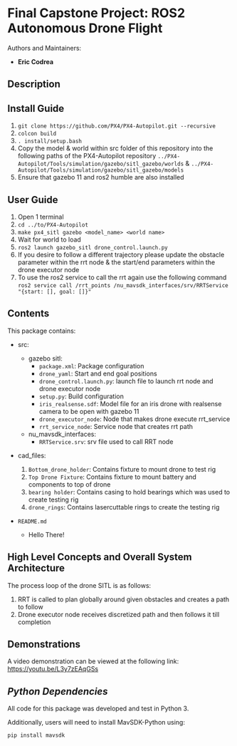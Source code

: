# Final Capstone Project: ROS2 Autonomous Drone Flight

Authors and Maintainers: 
- **Eric Codrea**
  


## **Description**


## **Install Guide**
1. `git clone https://github.com/PX4/PX4-Autopilot.git --recursive`
2. `colcon build`
3. `. install/setup.bash`
4. Copy the model & world within src folder of this repository into the following paths of the PX4-Autopilot repository `../PX4-Autopilot/Tools/simulation/gazebo/sitl_gazebo/worlds`  & `../PX4-Autopilot/Tools/simulation/gazebo/sitl_gazebo/models`  
5. Ensure that gazebo 11 and ros2 humble are also installed

## **User Guide**
1. Open 1 terminal
2. `cd ../to/PX4-Autopilot` 
3. `make px4_sitl gazebo <model_name> <world name>`
4. Wait for world to load
5. `ros2 launch gazebo_sitl drone_control.launch.py`
6. If you desire to follow a different trajectory please update the obstacle parameter within the rrt node & the start/end parameters within the drone executor node
7. To use the ros2 service to call the rrt again use the following command `ros2 service call /rrt_points /nu_mavsdk_interfaces/srv/RRTService "{start: [], goal: []}" `


## Contents

This package contains:
- src:
    - gazebo sitl:
        - `package.xml`: Package configuration
        - `drone_yaml`: Start and end goal positions
        - `drone_control.launch.py`: launch file to launch rrt node and drone executor node
        - `setup.py`: Build configuration
        - `iris_realsense.sdf`: Model file for an iris drone with realsense camera to be open with gazebo 11
        - `drone_executor_node`: Node that makes drone execute rrt_service
        - `rrt_service_node`: Service node that creates rrt path
    - nu_mavsdk_interfaces:
        - `RRTService.srv`: srv file used to call RRT node
- cad_files:
    1. `Bottom_drone_holder`: Contains fixture to mount drone to test rig
    2. `Top Drone Fixture`: Contains fixture to mount battery and components to top of drone
    3. `bearing holder`: Contains casing to hold bearings which was used to create testing rig
    4. `drone_rings`: Contains lasercuttable rings to create the testing rig

- `README.md`
    * Hello There!


## High Level Concepts and Overall System Architecture

The process loop of the drone SITL is as follows:
1. RRT is called to plan globally around given obstacles and creates a path to follow
2. Drone executor node receives discretized path and then follows it till completion

## Demonstrations
A video demonstration can be viewed at the following link: https://youtu.be/L3y7zEAqGSs


## *Python Dependencies*
All code for this package was developed and test in Python 3. 

Additionally, users will need to install MavSDK-Python using:
```python
pip install mavsdk
```
